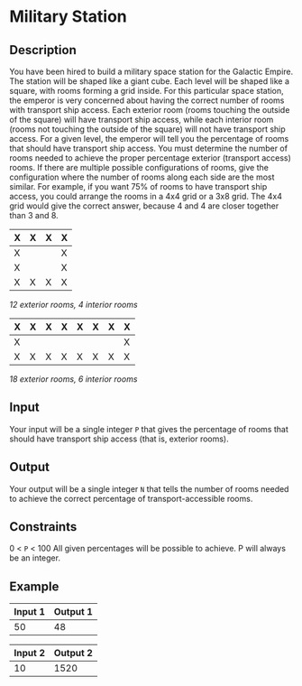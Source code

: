 # Military Station
## Description
You have been hired to build a military space station for the Galactic Empire. The station will be shaped like a giant cube. Each level will be shaped like a square, with rooms forming a grid inside. For this particular space station, the emperor is very concerned about having the correct number of rooms with transport ship access. Each exterior room (rooms touching the outside of the square) will have transport ship access, while each interior room (rooms not touching the outside of the square) will not have transport ship access. For a given level, the emperor will tell you the percentage of rooms that should have transport ship access. You must determine the number of rooms needed to achieve the proper percentage exterior (transport access) rooms. If there are multiple possible configurations of rooms, give the configuration where the number of rooms along each side are the most similar.
For example, if you want 75% of rooms to have transport ship access, you could arrange the rooms in a 4x4 grid or a 3x8 grid. The 4x4 grid would give the correct answer, because 4 and 4 are closer together than 3 and 8.

| X | X | X | X |
| - | - | - | - |
| X |   |   | X |
| X |   |   | X |
| X | X | X | X |

*12 exterior rooms, 4 interior rooms*

| X | X | X | X | X | X | X | X |
| - | - | - | - | - | - | - | - |
| X |   |   |   |   |   |   | X |
| X | X | X | X | X | X | X | X |

*18 exterior rooms, 6 interior rooms*

## Input
Your input will be a single integer `P` that gives the percentage of rooms that should have transport ship access (that is, exterior rooms).

## Output
Your output will be a single integer `N` that tells the number of rooms needed to achieve the correct percentage of transport-accessible rooms.

## Constraints
0 < `P` < 100
All given percentages will be possible to achieve. P will always be an integer.

## Example

| Input 1	|	Output 1 |
| --- | ---|
| 50	|	48 |

| Input 2	|	Output 2 | 
| --- | --- |
| 10	|	1520 |
